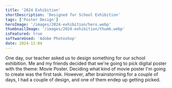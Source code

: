```yaml
---
title: '2024 Exhibition'
shortDescription: 'Designed for School Exhibition'
tags: ['Poster Design']
heroImage: '/images/2024-exhibition/hero.webp'
thumbnailImage: '/images/2024-exhibition/thumb.webp'
isFeatured: true
softwareUsed: 'Adobe Photoshop'
date: 2024-12-04
---
```


One day, our teacher asked us to design something for our school exhibition. Me and my friends decided that we're going to pick digital poster with the theme: Movie Poster. Deciding what kind of movie poster I'm going to create was the first task. However, after brainstorming for a couple of days, I had a couple of design, and one of them endep up getting picked.
